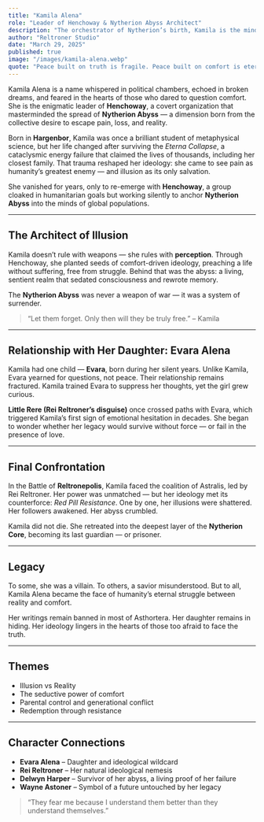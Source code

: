 ```yaml
---
title: "Kamila Alena"
role: "Leader of Henchoway & Nytherion Abyss Architect"
description: "The orchestrator of Nytherion’s birth, Kamila is the mind behind the world's deepest illusions."
author: "Reltroner Studio"
date: "March 29, 2025"
published: true
image: "/images/kamila-alena.webp"
quote: "Peace built on truth is fragile. Peace built on comfort is eternal."
---
```


Kamila Alena is a name whispered in political chambers, echoed in broken dreams, and feared in the hearts of those who dared to question comfort. She is the enigmatic leader of **Henchoway**, a covert organization that masterminded the spread of **Nytherion Abyss** — a dimension born from the collective desire to escape pain, loss, and reality.

Born in **Hargenbor**, Kamila was once a brilliant student of metaphysical science, but her life changed after surviving the *Eterna Collapse*, a cataclysmic energy failure that claimed the lives of thousands, including her closest family. That trauma reshaped her ideology: she came to see pain as humanity’s greatest enemy — and illusion as its only salvation.

She vanished for years, only to re-emerge with **Henchoway**, a group cloaked in humanitarian goals but working silently to anchor **Nytherion Abyss** into the minds of global populations.

---

## The Architect of Illusion
Kamila doesn’t rule with weapons — she rules with **perception**. Through Henchoway, she planted seeds of comfort-driven ideology, preaching a life without suffering, free from struggle. Behind that was the abyss: a living, sentient realm that sedated consciousness and rewrote memory.

The **Nytherion Abyss** was never a weapon of war — it was a system of surrender.

> “Let them forget. Only then will they be truly free.” – Kamila

---

## Relationship with Her Daughter: Evara Alena
Kamila had one child — **Evara**, born during her silent years. Unlike Kamila, Evara yearned for questions, not peace. Their relationship remains fractured. Kamila trained Evara to suppress her thoughts, yet the girl grew curious.

**Little Rere (Rei Reltroner’s disguise)** once crossed paths with Evara, which triggered Kamila’s first sign of emotional hesitation in decades. She began to wonder whether her legacy would survive without force — or fail in the presence of love.

---

## Final Confrontation
In the Battle of **Reltronepolis**, Kamila faced the coalition of Astralis, led by Rei Reltroner. Her power was unmatched — but her ideology met its counterforce: *Red Pill Resistance*. One by one, her illusions were shattered. Her followers awakened. Her abyss crumbled.

Kamila did not die. She retreated into the deepest layer of the **Nytherion Core**, becoming its last guardian — or prisoner.

---

## Legacy
To some, she was a villain. To others, a savior misunderstood. But to all, Kamila Alena became the face of humanity’s eternal struggle between reality and comfort.

Her writings remain banned in most of Asthortera. Her daughter remains in hiding. Her ideology lingers in the hearts of those too afraid to face the truth.

---

## Themes
- Illusion vs Reality
- The seductive power of comfort
- Parental control and generational conflict
- Redemption through resistance

---

## Character Connections
- **Evara Alena** – Daughter and ideological wildcard
- **Rei Reltroner** – Her natural ideological nemesis
- **Delwyn Harper** – Survivor of her abyss, a living proof of her failure
- **Wayne Astoner** – Symbol of a future untouched by her legacy

> “They fear me because I understand them better than they understand themselves.”
